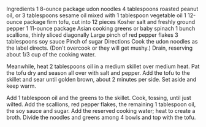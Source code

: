 Ingredients
1 8-ounce package udon noodles
4 tablespoons roasted peanut oil, or 3 tablespoons sesame oil mixed with 1 tablespoon vegetable oil
1 12-ounce package firm tofu, cut into 12 pieces
Kosher salt and freshly ground pepper
1 11-ounce package Asian cooking greens or baby spinach
1 bunch scallions, thinly sliced diagonally
Large pinch of red pepper flakes
3 tablespoons soy sauce
Pinch of sugar
Directions
Cook the udon noodles as the label directs. (Don't overcook or they will get mushy.) Drain, reserving about 1/3 cup of the cooking water.

Meanwhile, heat 2 tablespoons oil in a medium skillet over medium heat. Pat the tofu dry and season all over with salt and pepper. Add the tofu to the skillet and sear until golden brown, about 2 minutes per side. Set aside and keep warm.

Add 1 tablespoon oil and the greens to the skillet. Cook, tossing, until just wilted. Add the scallions, red pepper flakes, the remaining 1 tablespoon oil, the soy sauce and sugar. Add the reserved cooking water; heat to create a broth. Divide the noodles and greens among 4 bowls and top with the tofu.